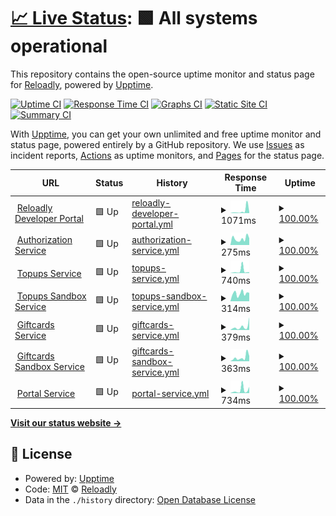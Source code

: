 # [📈 Live Status](https://Reloadly.github.io/uptime): <!--live status--> **🟩 All systems operational**

This repository contains the open-source uptime monitor and status page for [Reloadly](https://www.reloadly.com), powered by [Upptime](https://github.com/upptime/upptime).

[![Uptime CI](https://github.com/Reloadly/uptime/workflows/Uptime%20CI/badge.svg)](https://github.com/Reloadly/uptime/actions?query=workflow%3A%22Uptime+CI%22)
[![Response Time CI](https://github.com/Reloadly/uptime/workflows/Response%20Time%20CI/badge.svg)](https://github.com/Reloadly/uptime/actions?query=workflow%3A%22Response+Time+CI%22)
[![Graphs CI](https://github.com/Reloadly/uptime/workflows/Graphs%20CI/badge.svg)](https://github.com/Reloadly/uptime/actions?query=workflow%3A%22Graphs+CI%22)
[![Static Site CI](https://github.com/Reloadly/uptime/workflows/Static%20Site%20CI/badge.svg)](https://github.com/Reloadly/uptime/actions?query=workflow%3A%22Static+Site+CI%22)
[![Summary CI](https://github.com/Reloadly/uptime/workflows/Summary%20CI/badge.svg)](https://github.com/Reloadly/uptime/actions?query=workflow%3A%22Summary+CI%22)

With [Upptime](https://upptime.js.org), you can get your own unlimited and free uptime monitor and status page, powered entirely by a GitHub repository. We use [Issues](https://github.com/Reloadly/uptime/issues) as incident reports, [Actions](https://github.com/Reloadly/uptime/actions) as uptime monitors, and [Pages](https://Reloadly.github.io/uptime) for the status page.

<!--start: status pages-->
<!-- This summary is generated by Upptime (https://github.com/upptime/upptime) -->
<!-- Do not edit this manually, your changes will be overwritten -->
<!-- prettier-ignore -->
| URL | Status | History | Response Time | Uptime |
| --- | ------ | ------- | ------------- | ------ |
| <img alt="" src="https://favicons.githubusercontent.com/www.reloadly.com" height="13"> [Reloadly Developer Portal](https://www.reloadly.com) | 🟩 Up | [reloadly-developer-portal.yml](https://github.com/Reloadly/uptime/commits/HEAD/history/reloadly-developer-portal.yml) | <details><summary><img alt="Response time graph" src="./graphs/reloadly-developer-portal/response-time-week.png" height="20"> 1071ms</summary><br><a href="https://status.reloadly.com/history/reloadly-developer-portal"><img alt="Response time 514" src="https://img.shields.io/endpoint?url=https%3A%2F%2Fraw.githubusercontent.com%2FReloadly%2Fuptime%2FHEAD%2Fapi%2Freloadly-developer-portal%2Fresponse-time.json"></a><br><a href="https://status.reloadly.com/history/reloadly-developer-portal"><img alt="24-hour response time 1158" src="https://img.shields.io/endpoint?url=https%3A%2F%2Fraw.githubusercontent.com%2FReloadly%2Fuptime%2FHEAD%2Fapi%2Freloadly-developer-portal%2Fresponse-time-day.json"></a><br><a href="https://status.reloadly.com/history/reloadly-developer-portal"><img alt="7-day response time 1071" src="https://img.shields.io/endpoint?url=https%3A%2F%2Fraw.githubusercontent.com%2FReloadly%2Fuptime%2FHEAD%2Fapi%2Freloadly-developer-portal%2Fresponse-time-week.json"></a><br><a href="https://status.reloadly.com/history/reloadly-developer-portal"><img alt="30-day response time 514" src="https://img.shields.io/endpoint?url=https%3A%2F%2Fraw.githubusercontent.com%2FReloadly%2Fuptime%2FHEAD%2Fapi%2Freloadly-developer-portal%2Fresponse-time-month.json"></a><br><a href="https://status.reloadly.com/history/reloadly-developer-portal"><img alt="1-year response time 514" src="https://img.shields.io/endpoint?url=https%3A%2F%2Fraw.githubusercontent.com%2FReloadly%2Fuptime%2FHEAD%2Fapi%2Freloadly-developer-portal%2Fresponse-time-year.json"></a></details> | <details><summary><a href="https://status.reloadly.com/history/reloadly-developer-portal">100.00%</a></summary><a href="https://status.reloadly.com/history/reloadly-developer-portal"><img alt="All-time uptime 100.00%" src="https://img.shields.io/endpoint?url=https%3A%2F%2Fraw.githubusercontent.com%2FReloadly%2Fuptime%2FHEAD%2Fapi%2Freloadly-developer-portal%2Fuptime.json"></a><br><a href="https://status.reloadly.com/history/reloadly-developer-portal"><img alt="24-hour uptime 100.00%" src="https://img.shields.io/endpoint?url=https%3A%2F%2Fraw.githubusercontent.com%2FReloadly%2Fuptime%2FHEAD%2Fapi%2Freloadly-developer-portal%2Fuptime-day.json"></a><br><a href="https://status.reloadly.com/history/reloadly-developer-portal"><img alt="7-day uptime 100.00%" src="https://img.shields.io/endpoint?url=https%3A%2F%2Fraw.githubusercontent.com%2FReloadly%2Fuptime%2FHEAD%2Fapi%2Freloadly-developer-portal%2Fuptime-week.json"></a><br><a href="https://status.reloadly.com/history/reloadly-developer-portal"><img alt="30-day uptime 100.00%" src="https://img.shields.io/endpoint?url=https%3A%2F%2Fraw.githubusercontent.com%2FReloadly%2Fuptime%2FHEAD%2Fapi%2Freloadly-developer-portal%2Fuptime-month.json"></a><br><a href="https://status.reloadly.com/history/reloadly-developer-portal"><img alt="1-year uptime 100.00%" src="https://img.shields.io/endpoint?url=https%3A%2F%2Fraw.githubusercontent.com%2FReloadly%2Fuptime%2FHEAD%2Fapi%2Freloadly-developer-portal%2Fuptime-year.json"></a></details>
| <img alt="" src="https://favicons.githubusercontent.com/auth.reloadly.com" height="13"> [Authorization Service](https://auth.reloadly.com) | 🟩 Up | [authorization-service.yml](https://github.com/Reloadly/uptime/commits/HEAD/history/authorization-service.yml) | <details><summary><img alt="Response time graph" src="./graphs/authorization-service/response-time-week.png" height="20"> 275ms</summary><br><a href="https://status.reloadly.com/history/authorization-service"><img alt="Response time 237" src="https://img.shields.io/endpoint?url=https%3A%2F%2Fraw.githubusercontent.com%2FReloadly%2Fuptime%2FHEAD%2Fapi%2Fauthorization-service%2Fresponse-time.json"></a><br><a href="https://status.reloadly.com/history/authorization-service"><img alt="24-hour response time 296" src="https://img.shields.io/endpoint?url=https%3A%2F%2Fraw.githubusercontent.com%2FReloadly%2Fuptime%2FHEAD%2Fapi%2Fauthorization-service%2Fresponse-time-day.json"></a><br><a href="https://status.reloadly.com/history/authorization-service"><img alt="7-day response time 275" src="https://img.shields.io/endpoint?url=https%3A%2F%2Fraw.githubusercontent.com%2FReloadly%2Fuptime%2FHEAD%2Fapi%2Fauthorization-service%2Fresponse-time-week.json"></a><br><a href="https://status.reloadly.com/history/authorization-service"><img alt="30-day response time 237" src="https://img.shields.io/endpoint?url=https%3A%2F%2Fraw.githubusercontent.com%2FReloadly%2Fuptime%2FHEAD%2Fapi%2Fauthorization-service%2Fresponse-time-month.json"></a><br><a href="https://status.reloadly.com/history/authorization-service"><img alt="1-year response time 237" src="https://img.shields.io/endpoint?url=https%3A%2F%2Fraw.githubusercontent.com%2FReloadly%2Fuptime%2FHEAD%2Fapi%2Fauthorization-service%2Fresponse-time-year.json"></a></details> | <details><summary><a href="https://status.reloadly.com/history/authorization-service">100.00%</a></summary><a href="https://status.reloadly.com/history/authorization-service"><img alt="All-time uptime 100.00%" src="https://img.shields.io/endpoint?url=https%3A%2F%2Fraw.githubusercontent.com%2FReloadly%2Fuptime%2FHEAD%2Fapi%2Fauthorization-service%2Fuptime.json"></a><br><a href="https://status.reloadly.com/history/authorization-service"><img alt="24-hour uptime 100.00%" src="https://img.shields.io/endpoint?url=https%3A%2F%2Fraw.githubusercontent.com%2FReloadly%2Fuptime%2FHEAD%2Fapi%2Fauthorization-service%2Fuptime-day.json"></a><br><a href="https://status.reloadly.com/history/authorization-service"><img alt="7-day uptime 100.00%" src="https://img.shields.io/endpoint?url=https%3A%2F%2Fraw.githubusercontent.com%2FReloadly%2Fuptime%2FHEAD%2Fapi%2Fauthorization-service%2Fuptime-week.json"></a><br><a href="https://status.reloadly.com/history/authorization-service"><img alt="30-day uptime 100.00%" src="https://img.shields.io/endpoint?url=https%3A%2F%2Fraw.githubusercontent.com%2FReloadly%2Fuptime%2FHEAD%2Fapi%2Fauthorization-service%2Fuptime-month.json"></a><br><a href="https://status.reloadly.com/history/authorization-service"><img alt="1-year uptime 100.00%" src="https://img.shields.io/endpoint?url=https%3A%2F%2Fraw.githubusercontent.com%2FReloadly%2Fuptime%2FHEAD%2Fapi%2Fauthorization-service%2Fuptime-year.json"></a></details>
| <img alt="" src="https://favicons.githubusercontent.com/topups.reloadly.com" height="13"> [Topups Service](https://topups.reloadly.com) | 🟩 Up | [topups-service.yml](https://github.com/Reloadly/uptime/commits/HEAD/history/topups-service.yml) | <details><summary><img alt="Response time graph" src="./graphs/topups-service/response-time-week.png" height="20"> 740ms</summary><br><a href="https://status.reloadly.com/history/topups-service"><img alt="Response time 433" src="https://img.shields.io/endpoint?url=https%3A%2F%2Fraw.githubusercontent.com%2FReloadly%2Fuptime%2FHEAD%2Fapi%2Ftopups-service%2Fresponse-time.json"></a><br><a href="https://status.reloadly.com/history/topups-service"><img alt="24-hour response time 455" src="https://img.shields.io/endpoint?url=https%3A%2F%2Fraw.githubusercontent.com%2FReloadly%2Fuptime%2FHEAD%2Fapi%2Ftopups-service%2Fresponse-time-day.json"></a><br><a href="https://status.reloadly.com/history/topups-service"><img alt="7-day response time 740" src="https://img.shields.io/endpoint?url=https%3A%2F%2Fraw.githubusercontent.com%2FReloadly%2Fuptime%2FHEAD%2Fapi%2Ftopups-service%2Fresponse-time-week.json"></a><br><a href="https://status.reloadly.com/history/topups-service"><img alt="30-day response time 433" src="https://img.shields.io/endpoint?url=https%3A%2F%2Fraw.githubusercontent.com%2FReloadly%2Fuptime%2FHEAD%2Fapi%2Ftopups-service%2Fresponse-time-month.json"></a><br><a href="https://status.reloadly.com/history/topups-service"><img alt="1-year response time 433" src="https://img.shields.io/endpoint?url=https%3A%2F%2Fraw.githubusercontent.com%2FReloadly%2Fuptime%2FHEAD%2Fapi%2Ftopups-service%2Fresponse-time-year.json"></a></details> | <details><summary><a href="https://status.reloadly.com/history/topups-service">100.00%</a></summary><a href="https://status.reloadly.com/history/topups-service"><img alt="All-time uptime 100.00%" src="https://img.shields.io/endpoint?url=https%3A%2F%2Fraw.githubusercontent.com%2FReloadly%2Fuptime%2FHEAD%2Fapi%2Ftopups-service%2Fuptime.json"></a><br><a href="https://status.reloadly.com/history/topups-service"><img alt="24-hour uptime 100.00%" src="https://img.shields.io/endpoint?url=https%3A%2F%2Fraw.githubusercontent.com%2FReloadly%2Fuptime%2FHEAD%2Fapi%2Ftopups-service%2Fuptime-day.json"></a><br><a href="https://status.reloadly.com/history/topups-service"><img alt="7-day uptime 100.00%" src="https://img.shields.io/endpoint?url=https%3A%2F%2Fraw.githubusercontent.com%2FReloadly%2Fuptime%2FHEAD%2Fapi%2Ftopups-service%2Fuptime-week.json"></a><br><a href="https://status.reloadly.com/history/topups-service"><img alt="30-day uptime 100.00%" src="https://img.shields.io/endpoint?url=https%3A%2F%2Fraw.githubusercontent.com%2FReloadly%2Fuptime%2FHEAD%2Fapi%2Ftopups-service%2Fuptime-month.json"></a><br><a href="https://status.reloadly.com/history/topups-service"><img alt="1-year uptime 100.00%" src="https://img.shields.io/endpoint?url=https%3A%2F%2Fraw.githubusercontent.com%2FReloadly%2Fuptime%2FHEAD%2Fapi%2Ftopups-service%2Fuptime-year.json"></a></details>
| <img alt="" src="https://favicons.githubusercontent.com/topups-sandbox.reloadly.com" height="13"> [Topups Sandbox Service](https://topups-sandbox.reloadly.com) | 🟩 Up | [topups-sandbox-service.yml](https://github.com/Reloadly/uptime/commits/HEAD/history/topups-sandbox-service.yml) | <details><summary><img alt="Response time graph" src="./graphs/topups-sandbox-service/response-time-week.png" height="20"> 314ms</summary><br><a href="https://status.reloadly.com/history/topups-sandbox-service"><img alt="Response time 263" src="https://img.shields.io/endpoint?url=https%3A%2F%2Fraw.githubusercontent.com%2FReloadly%2Fuptime%2FHEAD%2Fapi%2Ftopups-sandbox-service%2Fresponse-time.json"></a><br><a href="https://status.reloadly.com/history/topups-sandbox-service"><img alt="24-hour response time 341" src="https://img.shields.io/endpoint?url=https%3A%2F%2Fraw.githubusercontent.com%2FReloadly%2Fuptime%2FHEAD%2Fapi%2Ftopups-sandbox-service%2Fresponse-time-day.json"></a><br><a href="https://status.reloadly.com/history/topups-sandbox-service"><img alt="7-day response time 314" src="https://img.shields.io/endpoint?url=https%3A%2F%2Fraw.githubusercontent.com%2FReloadly%2Fuptime%2FHEAD%2Fapi%2Ftopups-sandbox-service%2Fresponse-time-week.json"></a><br><a href="https://status.reloadly.com/history/topups-sandbox-service"><img alt="30-day response time 263" src="https://img.shields.io/endpoint?url=https%3A%2F%2Fraw.githubusercontent.com%2FReloadly%2Fuptime%2FHEAD%2Fapi%2Ftopups-sandbox-service%2Fresponse-time-month.json"></a><br><a href="https://status.reloadly.com/history/topups-sandbox-service"><img alt="1-year response time 263" src="https://img.shields.io/endpoint?url=https%3A%2F%2Fraw.githubusercontent.com%2FReloadly%2Fuptime%2FHEAD%2Fapi%2Ftopups-sandbox-service%2Fresponse-time-year.json"></a></details> | <details><summary><a href="https://status.reloadly.com/history/topups-sandbox-service">100.00%</a></summary><a href="https://status.reloadly.com/history/topups-sandbox-service"><img alt="All-time uptime 99.98%" src="https://img.shields.io/endpoint?url=https%3A%2F%2Fraw.githubusercontent.com%2FReloadly%2Fuptime%2FHEAD%2Fapi%2Ftopups-sandbox-service%2Fuptime.json"></a><br><a href="https://status.reloadly.com/history/topups-sandbox-service"><img alt="24-hour uptime 100.00%" src="https://img.shields.io/endpoint?url=https%3A%2F%2Fraw.githubusercontent.com%2FReloadly%2Fuptime%2FHEAD%2Fapi%2Ftopups-sandbox-service%2Fuptime-day.json"></a><br><a href="https://status.reloadly.com/history/topups-sandbox-service"><img alt="7-day uptime 100.00%" src="https://img.shields.io/endpoint?url=https%3A%2F%2Fraw.githubusercontent.com%2FReloadly%2Fuptime%2FHEAD%2Fapi%2Ftopups-sandbox-service%2Fuptime-week.json"></a><br><a href="https://status.reloadly.com/history/topups-sandbox-service"><img alt="30-day uptime 99.98%" src="https://img.shields.io/endpoint?url=https%3A%2F%2Fraw.githubusercontent.com%2FReloadly%2Fuptime%2FHEAD%2Fapi%2Ftopups-sandbox-service%2Fuptime-month.json"></a><br><a href="https://status.reloadly.com/history/topups-sandbox-service"><img alt="1-year uptime 99.98%" src="https://img.shields.io/endpoint?url=https%3A%2F%2Fraw.githubusercontent.com%2FReloadly%2Fuptime%2FHEAD%2Fapi%2Ftopups-sandbox-service%2Fuptime-year.json"></a></details>
| <img alt="" src="https://favicons.githubusercontent.com/giftcards.reloadly.com" height="13"> [Giftcards Service](https://giftcards.reloadly.com) | 🟩 Up | [giftcards-service.yml](https://github.com/Reloadly/uptime/commits/HEAD/history/giftcards-service.yml) | <details><summary><img alt="Response time graph" src="./graphs/giftcards-service/response-time-week.png" height="20"> 379ms</summary><br><a href="https://status.reloadly.com/history/giftcards-service"><img alt="Response time 257" src="https://img.shields.io/endpoint?url=https%3A%2F%2Fraw.githubusercontent.com%2FReloadly%2Fuptime%2FHEAD%2Fapi%2Fgiftcards-service%2Fresponse-time.json"></a><br><a href="https://status.reloadly.com/history/giftcards-service"><img alt="24-hour response time 415" src="https://img.shields.io/endpoint?url=https%3A%2F%2Fraw.githubusercontent.com%2FReloadly%2Fuptime%2FHEAD%2Fapi%2Fgiftcards-service%2Fresponse-time-day.json"></a><br><a href="https://status.reloadly.com/history/giftcards-service"><img alt="7-day response time 379" src="https://img.shields.io/endpoint?url=https%3A%2F%2Fraw.githubusercontent.com%2FReloadly%2Fuptime%2FHEAD%2Fapi%2Fgiftcards-service%2Fresponse-time-week.json"></a><br><a href="https://status.reloadly.com/history/giftcards-service"><img alt="30-day response time 257" src="https://img.shields.io/endpoint?url=https%3A%2F%2Fraw.githubusercontent.com%2FReloadly%2Fuptime%2FHEAD%2Fapi%2Fgiftcards-service%2Fresponse-time-month.json"></a><br><a href="https://status.reloadly.com/history/giftcards-service"><img alt="1-year response time 257" src="https://img.shields.io/endpoint?url=https%3A%2F%2Fraw.githubusercontent.com%2FReloadly%2Fuptime%2FHEAD%2Fapi%2Fgiftcards-service%2Fresponse-time-year.json"></a></details> | <details><summary><a href="https://status.reloadly.com/history/giftcards-service">100.00%</a></summary><a href="https://status.reloadly.com/history/giftcards-service"><img alt="All-time uptime 100.00%" src="https://img.shields.io/endpoint?url=https%3A%2F%2Fraw.githubusercontent.com%2FReloadly%2Fuptime%2FHEAD%2Fapi%2Fgiftcards-service%2Fuptime.json"></a><br><a href="https://status.reloadly.com/history/giftcards-service"><img alt="24-hour uptime 100.00%" src="https://img.shields.io/endpoint?url=https%3A%2F%2Fraw.githubusercontent.com%2FReloadly%2Fuptime%2FHEAD%2Fapi%2Fgiftcards-service%2Fuptime-day.json"></a><br><a href="https://status.reloadly.com/history/giftcards-service"><img alt="7-day uptime 100.00%" src="https://img.shields.io/endpoint?url=https%3A%2F%2Fraw.githubusercontent.com%2FReloadly%2Fuptime%2FHEAD%2Fapi%2Fgiftcards-service%2Fuptime-week.json"></a><br><a href="https://status.reloadly.com/history/giftcards-service"><img alt="30-day uptime 100.00%" src="https://img.shields.io/endpoint?url=https%3A%2F%2Fraw.githubusercontent.com%2FReloadly%2Fuptime%2FHEAD%2Fapi%2Fgiftcards-service%2Fuptime-month.json"></a><br><a href="https://status.reloadly.com/history/giftcards-service"><img alt="1-year uptime 100.00%" src="https://img.shields.io/endpoint?url=https%3A%2F%2Fraw.githubusercontent.com%2FReloadly%2Fuptime%2FHEAD%2Fapi%2Fgiftcards-service%2Fuptime-year.json"></a></details>
| <img alt="" src="https://favicons.githubusercontent.com/giftcards-sandbox.reloadly.com" height="13"> [Giftcards Sandbox Service](https://giftcards-sandbox.reloadly.com) | 🟩 Up | [giftcards-sandbox-service.yml](https://github.com/Reloadly/uptime/commits/HEAD/history/giftcards-sandbox-service.yml) | <details><summary><img alt="Response time graph" src="./graphs/giftcards-sandbox-service/response-time-week.png" height="20"> 363ms</summary><br><a href="https://status.reloadly.com/history/giftcards-sandbox-service"><img alt="Response time 274" src="https://img.shields.io/endpoint?url=https%3A%2F%2Fraw.githubusercontent.com%2FReloadly%2Fuptime%2FHEAD%2Fapi%2Fgiftcards-sandbox-service%2Fresponse-time.json"></a><br><a href="https://status.reloadly.com/history/giftcards-sandbox-service"><img alt="24-hour response time 310" src="https://img.shields.io/endpoint?url=https%3A%2F%2Fraw.githubusercontent.com%2FReloadly%2Fuptime%2FHEAD%2Fapi%2Fgiftcards-sandbox-service%2Fresponse-time-day.json"></a><br><a href="https://status.reloadly.com/history/giftcards-sandbox-service"><img alt="7-day response time 363" src="https://img.shields.io/endpoint?url=https%3A%2F%2Fraw.githubusercontent.com%2FReloadly%2Fuptime%2FHEAD%2Fapi%2Fgiftcards-sandbox-service%2Fresponse-time-week.json"></a><br><a href="https://status.reloadly.com/history/giftcards-sandbox-service"><img alt="30-day response time 274" src="https://img.shields.io/endpoint?url=https%3A%2F%2Fraw.githubusercontent.com%2FReloadly%2Fuptime%2FHEAD%2Fapi%2Fgiftcards-sandbox-service%2Fresponse-time-month.json"></a><br><a href="https://status.reloadly.com/history/giftcards-sandbox-service"><img alt="1-year response time 274" src="https://img.shields.io/endpoint?url=https%3A%2F%2Fraw.githubusercontent.com%2FReloadly%2Fuptime%2FHEAD%2Fapi%2Fgiftcards-sandbox-service%2Fresponse-time-year.json"></a></details> | <details><summary><a href="https://status.reloadly.com/history/giftcards-sandbox-service">100.00%</a></summary><a href="https://status.reloadly.com/history/giftcards-sandbox-service"><img alt="All-time uptime 100.00%" src="https://img.shields.io/endpoint?url=https%3A%2F%2Fraw.githubusercontent.com%2FReloadly%2Fuptime%2FHEAD%2Fapi%2Fgiftcards-sandbox-service%2Fuptime.json"></a><br><a href="https://status.reloadly.com/history/giftcards-sandbox-service"><img alt="24-hour uptime 100.00%" src="https://img.shields.io/endpoint?url=https%3A%2F%2Fraw.githubusercontent.com%2FReloadly%2Fuptime%2FHEAD%2Fapi%2Fgiftcards-sandbox-service%2Fuptime-day.json"></a><br><a href="https://status.reloadly.com/history/giftcards-sandbox-service"><img alt="7-day uptime 100.00%" src="https://img.shields.io/endpoint?url=https%3A%2F%2Fraw.githubusercontent.com%2FReloadly%2Fuptime%2FHEAD%2Fapi%2Fgiftcards-sandbox-service%2Fuptime-week.json"></a><br><a href="https://status.reloadly.com/history/giftcards-sandbox-service"><img alt="30-day uptime 100.00%" src="https://img.shields.io/endpoint?url=https%3A%2F%2Fraw.githubusercontent.com%2FReloadly%2Fuptime%2FHEAD%2Fapi%2Fgiftcards-sandbox-service%2Fuptime-month.json"></a><br><a href="https://status.reloadly.com/history/giftcards-sandbox-service"><img alt="1-year uptime 100.00%" src="https://img.shields.io/endpoint?url=https%3A%2F%2Fraw.githubusercontent.com%2FReloadly%2Fuptime%2FHEAD%2Fapi%2Fgiftcards-sandbox-service%2Fuptime-year.json"></a></details>
| <img alt="" src="https://favicons.githubusercontent.com/portal2.reloadly.com" height="13"> [Portal Service](https://portal2.reloadly.com) | 🟩 Up | [portal-service.yml](https://github.com/Reloadly/uptime/commits/HEAD/history/portal-service.yml) | <details><summary><img alt="Response time graph" src="./graphs/portal-service/response-time-week.png" height="20"> 734ms</summary><br><a href="https://status.reloadly.com/history/portal-service"><img alt="Response time 419" src="https://img.shields.io/endpoint?url=https%3A%2F%2Fraw.githubusercontent.com%2FReloadly%2Fuptime%2FHEAD%2Fapi%2Fportal-service%2Fresponse-time.json"></a><br><a href="https://status.reloadly.com/history/portal-service"><img alt="24-hour response time 463" src="https://img.shields.io/endpoint?url=https%3A%2F%2Fraw.githubusercontent.com%2FReloadly%2Fuptime%2FHEAD%2Fapi%2Fportal-service%2Fresponse-time-day.json"></a><br><a href="https://status.reloadly.com/history/portal-service"><img alt="7-day response time 734" src="https://img.shields.io/endpoint?url=https%3A%2F%2Fraw.githubusercontent.com%2FReloadly%2Fuptime%2FHEAD%2Fapi%2Fportal-service%2Fresponse-time-week.json"></a><br><a href="https://status.reloadly.com/history/portal-service"><img alt="30-day response time 419" src="https://img.shields.io/endpoint?url=https%3A%2F%2Fraw.githubusercontent.com%2FReloadly%2Fuptime%2FHEAD%2Fapi%2Fportal-service%2Fresponse-time-month.json"></a><br><a href="https://status.reloadly.com/history/portal-service"><img alt="1-year response time 419" src="https://img.shields.io/endpoint?url=https%3A%2F%2Fraw.githubusercontent.com%2FReloadly%2Fuptime%2FHEAD%2Fapi%2Fportal-service%2Fresponse-time-year.json"></a></details> | <details><summary><a href="https://status.reloadly.com/history/portal-service">100.00%</a></summary><a href="https://status.reloadly.com/history/portal-service"><img alt="All-time uptime 100.00%" src="https://img.shields.io/endpoint?url=https%3A%2F%2Fraw.githubusercontent.com%2FReloadly%2Fuptime%2FHEAD%2Fapi%2Fportal-service%2Fuptime.json"></a><br><a href="https://status.reloadly.com/history/portal-service"><img alt="24-hour uptime 100.00%" src="https://img.shields.io/endpoint?url=https%3A%2F%2Fraw.githubusercontent.com%2FReloadly%2Fuptime%2FHEAD%2Fapi%2Fportal-service%2Fuptime-day.json"></a><br><a href="https://status.reloadly.com/history/portal-service"><img alt="7-day uptime 100.00%" src="https://img.shields.io/endpoint?url=https%3A%2F%2Fraw.githubusercontent.com%2FReloadly%2Fuptime%2FHEAD%2Fapi%2Fportal-service%2Fuptime-week.json"></a><br><a href="https://status.reloadly.com/history/portal-service"><img alt="30-day uptime 100.00%" src="https://img.shields.io/endpoint?url=https%3A%2F%2Fraw.githubusercontent.com%2FReloadly%2Fuptime%2FHEAD%2Fapi%2Fportal-service%2Fuptime-month.json"></a><br><a href="https://status.reloadly.com/history/portal-service"><img alt="1-year uptime 100.00%" src="https://img.shields.io/endpoint?url=https%3A%2F%2Fraw.githubusercontent.com%2FReloadly%2Fuptime%2FHEAD%2Fapi%2Fportal-service%2Fuptime-year.json"></a></details>

<!--end: status pages-->

[**Visit our status website →**](https://Reloadly.github.io/uptime)

## 📄 License

- Powered by: [Upptime](https://github.com/upptime/upptime)
- Code: [MIT](./LICENSE) © [Reloadly](https://www.reloadly.com)
- Data in the `./history` directory: [Open Database License](https://opendatacommons.org/licenses/odbl/1-0/)

